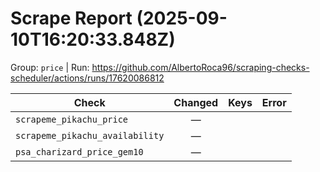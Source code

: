 # Scrape Report (2025-09-10T16:20:33.848Z)

Group: `price`  |  Run: https://github.com/AlbertoRoca96/scraping-checks-scheduler/actions/runs/17620086812

| Check | Changed | Keys | Error |
|---|:---:|:--|:--|
| `scrapeme_pikachu_price` | — |  |  |
| `scrapeme_pikachu_availability` | — |  |  |
| `psa_charizard_price_gem10` | — |  |  |
